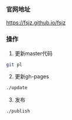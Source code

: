 ### 官网地址

https://fsjz.github.io/fsjz


### 操作

1. 更新master代码
```sh
git pl
```

2. 更新gh-pages
```sh
./update
```

3. 发布
```sh
./publish
```
